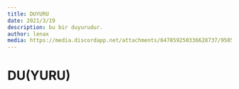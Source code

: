 ```yaml
---
title: DUYURU
date: 2021/3/19
description: bu bir duyurudur.
author: lenax
media: https://media.discordapp.net/attachments/647859250336628737/950501130692075590/wallhaven-9mkp2k.jpg?width=953&height=440
---
```


# DU(YURU)
